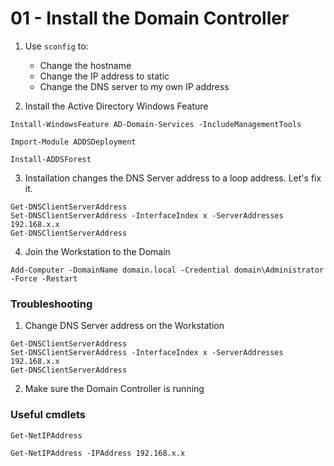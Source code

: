 # 01 - Install the Domain Controller

1. Use `sconfig` to:
    - Change the hostname
    - Change the IP address to static
    - Change the DNS server to my own IP address

2. Install the Active Directory Windows Feature

```shell
Install-WindowsFeature AD-Domain-Services -IncludeManagementTools
```

```shell
Import-Module ADDSDeployment
```

```shell
Install-ADDSForest
```

3. Installation changes the DNS Server address to a loop address. Let's fix it.

```shell
Get-DNSClientServerAddress
Set-DNSClientServerAddress -InterfaceIndex x -ServerAddresses 192.168.x.x
Get-DNSClientServerAddress
```

4. Join the Workstation to the Domain

```shell
Add-Computer -DomainName domain.local -Credential domain\Administrator -Force -Restart
```
### Troubleshooting

1. Change DNS Server address on the Workstation
```shell
Get-DNSClientServerAddress
Set-DNSClientServerAddress -InterfaceIndex x -ServerAddresses 192.168.x.x
Get-DNSClientServerAddress
```

2. Make sure the Domain Controller is running

### Useful cmdlets

```shell
Get-NetIPAddress
```

```shell
Get-NetIPAddress -IPAddress 192.168.x.x
```